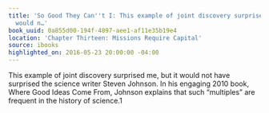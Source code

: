 ```yaml
---
title: 'So Good They Can''t I: This example of joint discovery surprised me, but it
  would n…'
book_uuid: 0a855d00-194f-4897-aee1-af11e35b19e4
location: 'Chapter Thirteen: Missions Require Capital'
source: ibooks
highlighted_on: 2016-05-23 20:00:00 -04:00
---
```


This example of joint discovery surprised me, but it would not have surprised the science writer Steven Johnson. In his engaging 2010 book, Where Good Ideas Come From, Johnson explains that such “multiples” are frequent in the history of science.1
